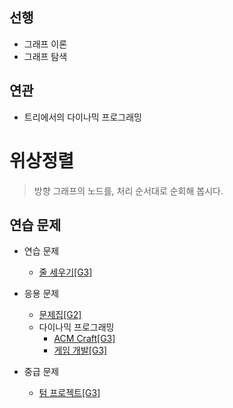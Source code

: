 ## 선행

- 그래프 이론
- 그래프 탐색

## 연관

- 트리에서의 다이나믹 프로그래밍

# 위상정렬

> 방향 그래프의 노드를, 처리 순서대로 순회해 봅시다.


## 연습 문제

- 연습 문제
    - [줄 세우기[G3]](https://www.acmicpc.net/problem/2252)

- 응용 문제
    - [문제집[G2]](https://www.acmicpc.net/problem/1766)
    - 다이나믹 프로그래밍
        - [ACM Craft[G3]](https://www.acmicpc.net/problem/1005.)
        - [게임 개발[G3]](https://www.acmicpc.net/problem/1516)

- 중급 문제
    - [텀 프로젝트[G3]](https://www.acmicpc.net/problem/9466)